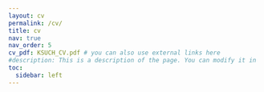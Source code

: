 ```yaml
---
layout: cv
permalink: /cv/
title: cv
nav: true
nav_order: 5
cv_pdf: KSUCH_CV.pdf # you can also use external links here
#description: This is a description of the page. You can modify it in '_pages/cv.md'. You can also change or remove the top pdf download button.
toc:
  sidebar: left
---
```

